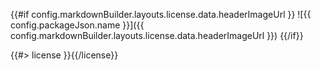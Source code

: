 <!-- image -->
{{#if config.markdownBuilder.layouts.license.data.headerImageUrl }}
![{{ config.packageJson.name }}]({{ config.markdownBuilder.layouts.license.data.headerImageUrl }})
{{/if}}

{{#> license }}{{/license}}